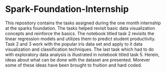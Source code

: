 # Spark-Foundation-Internship
This repository contains the tasks assigned during the one month internship at the sparks foundation. The tasks helped revisit basic data visualization concepts and reinforce the basics. The notebook titled task 2 revisits the linear regression models and utilizes them to predict student productivity. Task 2 and 3 work with the popular iris data set and apply to it data visualization and classification techniques. The last task which had to do with exploratory data analysis is illustrated in notebook titled task 5. Herein, ideas about what can be done with the dataset are presented. Morever some of these ideas have been brought to fruition and hard coded.
